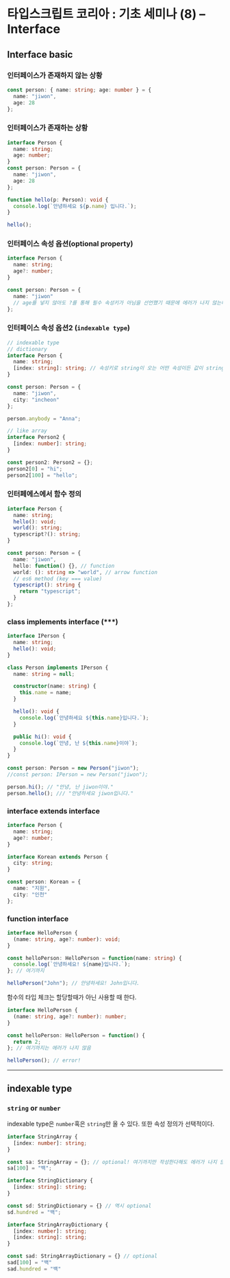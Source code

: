 # 타입스크립트 코리아 : 기초 세미나 (8) – Interface

## Interface basic

### 인터페이스가 존재하지 않는 상황

```ts
const person: { name: string; age: number } = {
  name: "jiwon",
  age: 28
};
```

### 인터페이스가 존재하는 상황

```ts
interface Person {
  name: string;
  age: number;
}
const person: Person = {
  name: "jiwon",
  age: 28
};

function hello(p: Person): void {
  console.log(`안녕하세요 ${p.name} 입니다.`);
}

hello();
```

### 인터페이스 속성 옵션(optional property)

```ts
interface Person {
  name: string;
  age?: number;
}

const person: Person = {
  name: "jiwon"
  // age를 넣지 않아도 ?를 통해 필수 속성키가 아님을 선언했기 때문에 에러가 나지 않는다.
};
```

### 인터페이스 속성 옵션2 (`indexable type`)

```ts
// indexable type
// dictionary
interface Person {
  name: string;
  [index: string]: string; // 속성키로 string이 오는 어떤 속성이든 값이 string이면 정의할 수 있다.
}

const person: Person = {
  name: "jiwon",
  city: "incheon"
};

person.anybody = "Anna";

// like array
interface Person2 {
  [index: number]: string;
}

const person2: Person2 = {};
person2[0] = "hi";
person2[100] = "hello";
```

### 인터페에스에서 함수 정의

```ts
interface Person {
  name: string;
  hello(): void;
  world(): string;
  typescript?(): string;
}

const person: Person = {
  name: "jiwon",
  hello: function() {}, // function
  world: (): string => "world", // arrow function
  // es6 method (key === value)
  typescript(): string {
    return "typescript";
  }
};
```

### class implements interface (\*\*\*)

```ts
interface IPerson {
  name: string;
  hello(): void;
}

class Person implements IPerson {
  name: string = null;

  constructor(name: string) {
    this.name = name;
  }

  hello(): void {
    console.log(`안녕하세요 ${this.name}입니다.`);
  }

  public hi(): void {
    console.log(`안녕, 난 ${this.name}이야`);
  }
}

const person: Person = new Person("jiwon");
//const person: IPerson = new Person("jiwon");

person.hi(); // "안녕, 난 jiwon이야."
person.hello(); /// "안녕하세요 jiwon입니다."
```

### interface extends interface

```ts
interface Person {
  name: string;
  age?: number;
}

interface Korean extends Person {
  city: string;
}

const person: Korean = {
  name: "지원",
  city: "인천"
};
```

### function interface

```ts
interface HelloPerson {
  (name: string, age?: number): void;
}

const helloPerson: HelloPerson = function(name: string) {
  console.log(`안녕하세요! ${name}입니다.`);
}; // 여기까지

helloPerson("John"); // 안녕하세요! John입니다.
```

함수의 타입 체크는 할당할때가 아닌 사용할 때 한다.

```ts
interface HelloPerson {
  (name: string, age?: number): number;
}

const helloPerson: HelloPerson = function() {
  return 2;
}; // 여기까지는 에러가 나지 않음

helloPerson(); // error!
```

---

## indexable type

### `string` or `number`

indexable type은 `number`혹은 `string`만 올 수 있다. 또한 속성 정의가 선택적이다.

```ts
interface StringArray {
  [index: number]: string;
}

const sa: StringArray = {}; // optional! 여기까지만 작성한다해도 에러가 나지 않는다.
sa[100] = "백"; 

interface StringDictionary {
  [index: string]: string;
}

const sd: StringDictionary = {} // 역시 optional
sd.hundred = "백";

interface StringArrayDictionary {
  [index: number]: string;
  [index: string]: string;
}

const sad: StringArrayDictionary = {} // optional
sad[100] = "백"
sad.hundred = "백"
```
